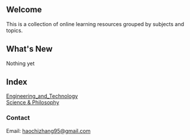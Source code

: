 ## Welcome
This is a collection of online learning resources grouped by subjects and topics.

## What's New
Nothing yet

## Index
[Engineering_and_Technology](./Engineering_and_Technology/INDEX.md)\
[Science & Philosophy](./Science_and_Philosophy/INDEX.md)


### Contact
Email: haochizhang95@gmail.com
